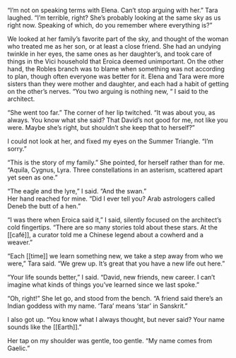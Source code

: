 “I’m not on speaking terms with Elena. Can’t stop arguing with her.” Tara laughed. “I’m terrible, right? She’s probably looking at the same sky as us right now. Speaking of which, do you remember where everything is?” 

We looked at her family’s favorite part of the sky, and thought of the woman who treated me as her son, or at least a close friend. She had an undying twinkle in her eyes, the same ones as her daughter’s, and took care of things in the Vici household that Eroica deemed unimportant. On the other hand, the Robles branch was to blame when something was not according to plan, though often everyone was better for it. Elena and Tara were more sisters than they were mother and daughter, and each had a habit of getting on the other’s nerves. “You two arguing is nothing new, “ I said to the architect.  

“She went too far.” The corner of her lip twitched. “It was about you, as always. You know what she said? That David’s not good for me, not like you were. Maybe she’s right, but shouldn’t she keep that to herself?”  

I could not look at her, and fixed my eyes on the Summer Triangle. “I’m sorry.”  

“This is the story of my family.” She pointed, for herself rather than for me. “Aquila, Cygnus, Lyra. Three constellations in an asterism, scattered apart yet seen as one.”  

“The eagle and the lyre,” I said. “And the swan.”  
Her hand reached for mine. “Did I ever tell you? Arab astrologers called Deneb the butt of a hen.”  

“I was there when Eroica said it,” I said, silently focused on the architect’s cold fingertips. “There are so many stories told about these stars. At the [[café]], a curator told me a Chinese legend about a cowherd and a weaver.”  

“Each [[time]] we learn something new, we take a step away from who we were,” Tara said. “We grew up. It’s great that you have a new life out here.” 

“Your life sounds better,” I said. “David, new friends, new career. I can’t imagine what kinds of things you’ve learned since we last spoke.”  


“Oh, right!” She let go, and stood from the bench. “A friend said there’s an Indian goddess with my name. ‘Tara’ means ‘star’ in Sanskrit.”  

I also got up. “You know what I always thought, but never said? Your name sounds like the [[Earth]].”  

Her tap on my shoulder was gentle, too gentle. “My name comes from Gaelic.”
